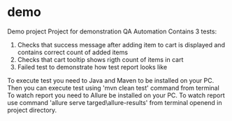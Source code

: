 # demo
Demo project
Project for demonstration QA Automation
Contains 3 tests:
1. Checks that success message after adding item to cart is displayed and contains correct count of added items
2. Checks that cart tooltip shows rigth count of items in cart
3. Failed test to demonstrate how test report looks like

To execute test you need to Java and Maven to be installed on your PC. Then you can execute test using 'mvn clean test' command from terminal
To watch report you need to Allure be installed on your PC. To watch report use command 'allure  serve targed\allure-results' from terminal openend in project directory.
